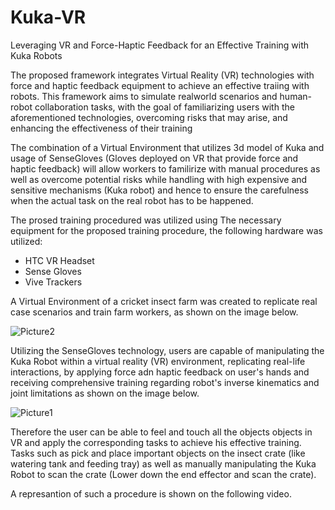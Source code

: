 # Kuka-VR
Leveraging VR and Force-Haptic Feedback for an Effective Training with Kuka Robots

The proposed framework integrates Virtual Reality (VR) technologies with force and haptic feedback equipment to achieve an effective traiing with robots. This framework aims to simulate realworld scenarios and human-robot collaboration tasks, with the goal of familiarizing users with the aforementioned technologies, overcoming risks that may arise, and enhancing the effectiveness of their training

The combination of a Virtual Environment that utilizes 3d model of Kuka and usage of SenseGloves (Gloves deployed on VR that provide force and haptic feedback) will allow workers to familirize with manual procedures as well as overcome potential risks while handling with high expensive and sensitive mechanisms (Kuka robot) and hence to ensure the carefulness when the actual task on the real robot has to be happened.

The prosed training procedured was utilized using  The necessary equipment for the proposed training procedure, the following hardware was utilized:
- HTC VR Headset
- Sense Gloves
- Vive Trackers

A Virtual Environment of a cricket insect farm was created to replicate real case scenarios and train farm workers, as shown on the image below.

![Picture2](https://github.com/pkatranitsiotis/Kuka-VR/assets/101392986/7135b1d9-429a-4b77-80ee-35c3649ba5ab)

Utilizing the SenseGloves technology, users are capable of manipulating the Kuka Robot within a virtual reality (VR) environment, replicating real-life interactions, by applying force adn haptic feedback on user's hands and receiving comprehensive training regarding robot's inverse kinematics and joint limitations as shown on the image below.

![Picture1](https://github.com/pkatranitsiotis/Kuka-VR/assets/101392986/b86ec2e8-5818-4832-be22-9c0480cf6b1d)

Therefore the user can be able to feel and touch all the objects objects in VR and apply the corresponding tasks to achieve his effective training. Tasks such as pick and place important objects on the insect crate (like watering tank and feeding tray) as well as manually manipulating the Kuka Robot to scan the crate (Lower down the end effector and scan the crate).

A represantion of such a procedure is shown on the following video.


